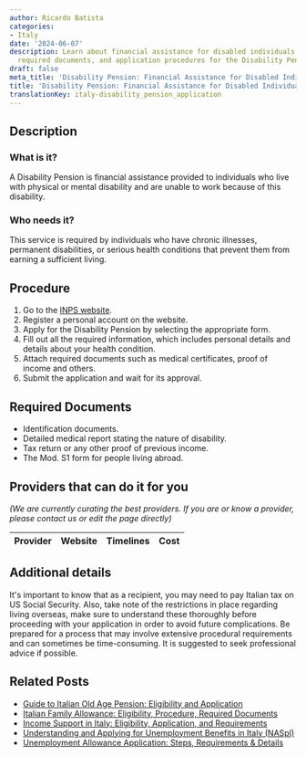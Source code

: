 ```yaml
---
author: Ricardo Batista
categories:
- Italy
date: '2024-06-07'
description: Learn about financial assistance for disabled individuals. Discover eligibility,
  required documents, and application procedures for the Disability Pension.
draft: false
meta_title: 'Disability Pension: Financial Assistance for Disabled Individuals'
title: 'Disability Pension: Financial Assistance for Disabled Individuals'
translationKey: italy-disability_pension_application
---
```


## Description
### What is it?
A Disability Pension is financial assistance provided to individuals who live with physical or mental disability and are unable to work because of this disability. 

### Who needs it?
This service is required by individuals who have chronic illnesses, permanent disabilities, or serious health conditions that prevent them from earning a sufficient living. 

## Procedure
1. Go to the [INPS website](https://www.inps.it/).
2. Register a personal account on the website.
3. Apply for the Disability Pension by selecting the appropriate form.
4. Fill out all the required information, which includes personal details and details about your health condition.
5. Attach required documents such as medical certificates, proof of income and others. 
6. Submit the application and wait for its approval.

## Required Documents
- Identification documents.
- Detailed medical report stating the nature of disability.
- Tax return or any other proof of previous income.
- The Mod. S1 form for people living abroad.

## Providers that can do it for you

_(We are currently curating the best providers. If you are or know a provider, please contact us or edit the page directly)_

| Provider        |     Website     |     Timelines    |       Cost      |
| :-------------: | :-------------: |  :-------------: | :-------------: |

## Additional details
It's important to know that as a recipient, you may need to pay Italian tax on US Social Security. Also, take note of the restrictions in place regarding living overseas, make sure to understand these thoroughly before proceeding with your application in order to avoid future complications. Be prepared for a process that may involve extensive procedural requirements and can sometimes be time-consuming. It is suggested to seek professional advice if possible.
## Related Posts

- [Guide to Italian Old Age Pension: Eligibility and Application](https://tramitit.com/guides/italy/old_age_pension_application/)
- [Italian Family Allowance: Eligibility, Procedure, Required Documents](https://tramitit.com/guides/italy/family_allowance_request/)
- [Income Support in Italy: Eligibility, Application, and Requirements](https://tramitit.com/guides/italy/income_support_application/)
- [Understanding and Applying for Unemployment Benefits in Italy (NASpI)](https://tramitit.com/guides/italy/unemployment_benefits_request/)
- [Unemployment Allowance Application: Steps, Requirements & Details](https://tramitit.com/guides/italy/unemployment_allowance_application/)